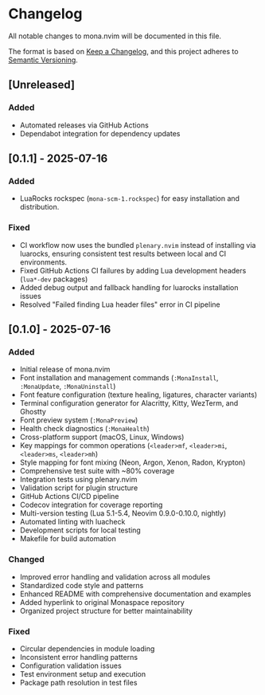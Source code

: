 # Changelog

All notable changes to mona.nvim will be documented in this file.

The format is based on [Keep a Changelog](https://keepachangelog.com/en/1.0.0/),
and this project adheres to [Semantic Versioning](https://semver.org/spec/v2.0.0.html).

## [Unreleased]

### Added

- Automated releases via GitHub Actions
- Dependabot integration for dependency updates

## [0.1.1] - 2025-07-16

### Added

- LuaRocks rockspec (`mona-scm-1.rockspec`) for easy installation and distribution.

### Fixed

- CI workflow now uses the bundled `plenary.nvim` instead of installing via luarocks, ensuring consistent test results between local and CI environments.
- Fixed GitHub Actions CI failures by adding Lua development headers (`lua*-dev` packages)
- Added debug output and fallback handling for luarocks installation issues
- Resolved "Failed finding Lua header files" error in CI pipeline

## [0.1.0] - 2025-07-16

### Added

- Initial release of mona.nvim
- Font installation and management commands (`:MonaInstall`, `:MonaUpdate`, `:MonaUninstall`)
- Font feature configuration (texture healing, ligatures, character variants)
- Terminal configuration generator for Alacritty, Kitty, WezTerm, and Ghostty
- Font preview system (`:MonaPreview`)
- Health check diagnostics (`:MonaHealth`)
- Cross-platform support (macOS, Linux, Windows)
- Key mappings for common operations (`<leader>mf`, `<leader>mi`, `<leader>ms`, `<leader>mh`)
- Style mapping for font mixing (Neon, Argon, Xenon, Radon, Krypton)
- Comprehensive test suite with ~80% coverage
- Integration tests using plenary.nvim
- Validation script for plugin structure
- GitHub Actions CI/CD pipeline
- Codecov integration for coverage reporting
- Multi-version testing (Lua 5.1-5.4, Neovim 0.9.0-0.10.0, nightly)
- Automated linting with luacheck
- Development scripts for local testing
- Makefile for build automation

### Changed

- Improved error handling and validation across all modules
- Standardized code style and patterns
- Enhanced README with comprehensive documentation and examples
- Added hyperlink to original Monaspace repository
- Organized project structure for better maintainability

### Fixed

- Circular dependencies in module loading
- Inconsistent error handling patterns
- Configuration validation issues
- Test environment setup and execution
- Package path resolution in test files
